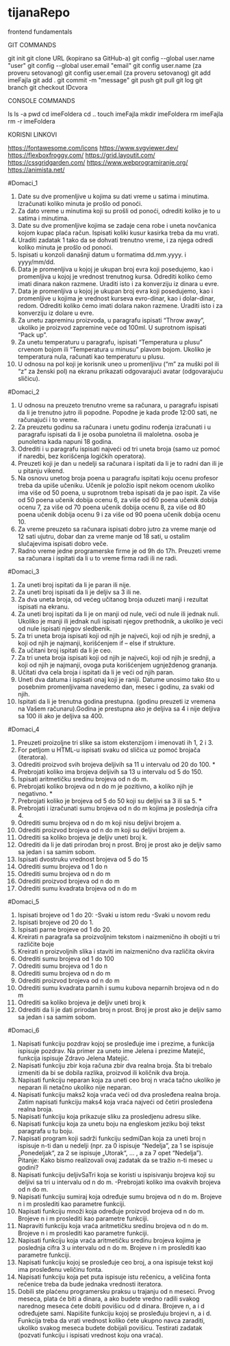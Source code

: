 # tijanaRepo
frontend fundamentals

GIT COMMANDS

git init
git clone URL (kopirano sa GitHub-a)
git config --global user.name "user"
git config --global user.email "email"
git config user.name (za proveru setovanog)
git config user.email (za proveru setovanog)
git add imeFajla
git add .
git commit -m "message"
git push
git pull
git log
git branch
git checkout IDcvora

CONSOLE COMMANDS

ls
ls -a
pwd
cd imeFoldera
cd ..
touch imeFajla
mkdir imeFoldera
rm imeFajla
rm -r imeFoldera

KORISNI LINKOVI

https://fontawesome.com/icons
https://www.svgviewer.dev/
https://flexboxfroggy.com/
https://grid.layoutit.com/
https://cssgridgarden.com/
https://www.webprogramiranje.org/
https://animista.net/

#Domaci_1

1. Date su dve promenljive u kojima su dati vreme u satima i minutima. Izračunati koliko minuta je prošlo od ponoći.
2. Za dato vreme u minutima koji su prošli od ponoći, odrediti koliko je to u satima i minutima.
3. Date su dve promenljive kojima se zadaje cena robe i uneta novčanica kojom kupac plaća račun. Ispisati koliki kusur kasirka treba da mu vrati.
4. Uraditi zadatak 1 tako da se dohvati trenutno vreme, i za njega odredi koliko minuta je prošlo od ponoći.
5. Ispisati u konzoli današnji datum u formatima dd.mm.yyyy. i yyyy/mm/dd.
6. Data je promenljiva u kojoj je ukupan broj evra koji posedujemo, kao i promenljiva u kojoj je vrednost trenutnog kursa. Odrediti koliko ćemo imati dinara nakon razmene. Uraditi isto i za konverziju iz dinara u evre.
7. Data je promenljiva u kojoj je ukupan broj evra koji posedujemo, kao i promenljive u kojima je vrednost kurseva evro-dinar, kao i dolar-dinar, redom. Odrediti koliko ćemo imati dolara nakon razmene. Uraditi isto i za konverziju iz dolare u evre.
8. Za unetu zapreminu proizvoda, u paragrafu ispisati “Throw away”, ukoliko je proizvod zapremine veće od 100ml. U suprotnom ispisati “Pack up”.
9. Za unetu temperaturu u paragrafu, ispisati “Temperatura u plusu” crvenom bojom ili “Temperatura u minusu” plavom bojom. Ukoliko je temperatura nula, računati kao temperaturu u plusu.
10. U odnosu na pol koji je korisnik uneo u promenljivu (“m” za muški pol ili “z” za ženski pol) na ekranu prikazati odgovarajući avatar (odgovarajuću sličicu).

#Domaci_2

1. U odnosu na preuzeto trenutno vreme sa računara, u paragrafu ispisati da li je trenutno jutro ili popodne. Popodne je kada prođe 12:00 sati, ne računajući i to vreme.
2. Za preuzetu godinu sa računara i unetu godinu rođenja izračunati i u paragrafu ispisati da li je osoba punoletna ili maloletna. osoba je punoletna kada napuni 18 godina.
3. Odrediti i u paragrafu ispisati najveći od tri uneta broja (samo uz pomoć if naredbi, bez korišćenja logičkih operatora).
4. Preuzeti koji je dan u nedelji sa računara i ispitati da li je to radni dan ili je u pitanju vikend.
5. Na osnovu unetog broja poena u paragrafu ispitati koju ocenu profesor treba da upiše učeniku. Učenik je položio ispit nekom ocenom ukoliko ima više od 50 poena, u suprotnom treba ispisati da je pao ispit. Za više od 50 poena učenik dobija ocenu 6, za više od 60 poena učenik dobija ocenu 7, za više od 70 poena učenik dobija ocenu 8, za više od 80 poena učenik dobija ocenu 9 i za više od 90 poena učenik dobija ocenu 10.
6. Za vreme preuzeto sa računara ispisati dobro jutro za vreme manje od 12 sati ujutru, dobar dan za vreme manje od 18 sati, u ostalim slučajevima ispisati dobro veče.
7. Radno vreme jedne programerske firme je od 9h do 17h. Preuzeti vreme sa računara i ispitati da li u to vreme firma radi ili ne radi.

#Domaci_3

1. Za uneti broj ispitati da li je paran ili nije.
2. Za uneti broj ispisati da li je deljiv sa 3 ili ne.
3. Za dva uneta broja, od većeg učitanog broja oduzeti manji i rezultat ispisati na ekranu.
4. Za uneti broj ispitati da li je on manji od nule, veći od nule ili jednak nuli. Ukoliko je manji ili jednak nuli ispisati njegov prethodnik, a ukoliko je veći od nule ispisati njegov sledbenik.
5. Za tri uneta broja ispisati koji od njih je najveći, koji od njih je srednji, a koji od njih je najmanji, korišćenjem if – else if strukture.
6. Za učitani broj ispitati da li je ceo.
7. Za tri uneta broja ispisati koji od njih je najveći, koji od njih je srednji, a koji od njih je najmanji, ovoga puta korišćenjem ugnježdenog grananja.
8. Učitati dva cela broja i ispitati da li je veći od njih paran.
9. Uneti dva datuma i ispisati onaj koji je raniji. Datume unosimo tako što u posebnim promenljivama navedemo dan, mesec i godinu, za svaki od njih.
10. Ispitati da li je trenutna godina prestupna. (godinu preuzeti iz vremena na Vašem računaru).Godina je prestupna ako je deljiva sa 4 i nije deljiva sa 100 ili ako je deljiva sa 400.

#Domaci_4

1. Preuzeti proizoljne tri slike sa istom ekstenzijom i imenovati ih 1, 2 i 3. 
2. For petljom u HTML-u ispisati svaku od sličica uz pomoć brojača (iteratora).
3. Odrediti proizvod svih brojeva deljivih sa 11 u intervalu od 20 do 100. *
4. Prebrojati koliko ima brojeva deljivih sa 13 u intervalu od 5 do 150.
5. Ispisati aritmetičku sredinu brojeva od n do m.
6. Prebrojati koliko brojeva od n do m je pozitivno, a koliko njih je negativno. *
7. Prebrojati koliko je brojeva od 5 do 50 koji su deljivi sa 3 ili sa 5. *
8. Prebrojati i izračunati sumu brojeva od n do m kojima je poslednja cifra 4.
9. Odrediti sumu brojeva od n do m koji nisu deljivi brojem a.
10. Odrediti proizvod brojeva od n do m koji su deljivi brojem a.
11. Odrediti sa koliko brojeva je deljiv uneti broj k.
12. Odrediti da li je dati prirodan broj n prost. Broj je prost ako je deljiv samo sa jedan i sa samim sobom.
13. Ispisati dvostruku vrednost brojeva od 5 do 15
14. Odrediti sumu brojeva od 1 do n
15. Odrediti sumu brojeva od n do m 
16. Odrediti proizvod brojeva od n do m
17. Odrediti sumu kvadrata brojeva od n do m

#Domaci_5

1. Ispisati brojeve od 1 do 20: -Svaki u istom redu -Svaki u novom redu
2. Ispisati brojeve od 20 do 1.
3. Ispisati parne brojeve od 1 do 20.
4. Kreirati n paragrafa sa proizvoljnim tekstom i naizmenično ih obojiti u tri različite boje
5. Kreirati n proizvoljnih slika i staviti im naizmenično dva različita okvira
6. Odrediti sumu brojeva od 1 do 100
7. Odrediti sumu brojeva od 1 do n
8. Odrediti sumu brojeva od n do m
9. Odrediti proizvod brojeva od n do m
10. Odrediti sumu kvadrata parnih i sumu kubova neparnih brojeva od n do m
11. Odrediti sa koliko brojeva je deljiv uneti broj k
12. Odrediti da li je dati prirodan broj n prost. Broj je prost ako je deljiv samo sa jedan i sa samim sobom.

#Domaci_6

1. Napisati funkciju pozdrav kojoj se prosleđuje ime i prezime, a funkcija ispisuje pozdrav. Na primer za uneto ime Jelena i prezime Matejić, funkcija ispisuje Zdravo Jelena Matejić. 
2. Napisati funkciju zbir koja računa zbir dva realna broja. Šta bi trebalo izmeniti da bi se dobila razlika, proizvod ili količnik dva broja.
3. Napisati funkciju neparan koja za uneti ceo broj n vraća tačno ukoliko je neparan ili netačno ukoliko nije neparan.
4. Napisati funkciju maks2 koja vraća veći od dva prosleđena realna broja. Zatim napisati funkciju maks4 koja vraća najveći od četiri prosleđena realna broja.
5. Napisati funkciju koja prikazuje sliku za prosledjenu adresu slike.
6. Napisati funkciju koja za unetu boju na engleskom jeziku boji tekst paragrafa u tu boju.
7. Napisati program koji sadrži funkciju sedmiDan koja za uneti broj n ispisuje n-ti dan u nedelji (npr. za 0 ispisuje “Nedelja”, za 1 se ispisuje „Ponedeljak“, za 2 se ispisuje „Utorak“, ... ,  a za 7 opet “Nedelja”).
Pitanje: Kako bismo realizovali ovaj zadatak da se tražio n-ti mesec u godini?
8. Napisati funkciju deljivSaTri koja se koristi u ispisivanju brojeva koji su deljivi sa tri u intervalu od n do m.
    -Prebrojati koliko ima ovakvih brojeva od n do m.
9. Napisati funkciju sumiraj koja određuje sumu brojeva od n do m. Brojeve n i m proslediti kao parametre funkciji.
10. Napisati funkciju množi koja određuje proizvod brojeva od n do m. Brojeve n i m proslediti kao parametre funkciji.
11. Napraviti funkciju koja vraća aritmetičku sredinu brojeva od n do m. Brojeve n i m proslediti kao parametre funkciji.
12. Napisati funkciju koja vraća aritmetičku sredinu brojeva kojima je poslednja cifra 3 u intervalu od n do m. Brojeve n i m proslediti kao parametre funkciji.
13. Napisati funkciju kojoj se prosleđuje ceo broj, a ona ispisuje tekst koji ima prosleđenu veličinu fonta.
14. Napisati funkciju koja pet puta ispisuje istu rečenicu, a veličina fonta rečenice treba da bude jednaka vrednosti iteratora. 
15. Dobili ste plaćenu programersku praksu u trajanju od n meseci. Prvog meseca, plata će biti a dinara, a ako budete vredno radili svakog narednog meseca ćete dobiti povišicu od d dinara. Brojeve n, a i d određujete sami. Napišite funkciju kojoj se prosleđuju brojevi n, a i d. Funkcija treba da vrati vrednost koliko ćete ukupno navca zaraditi, ukoliko svakog meseca budete dobijali povišicu. Testirati zadatak (pozvati funkciju i ispisati vrednost koju ona vraća).